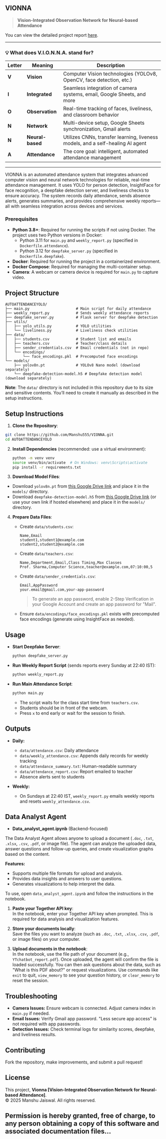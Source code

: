 ## VIONNA

> **Vision-Integrated Observation Network for Neural-based Attendance**

You can view the detailed project report [here](https://drive.google.com/file/d/19PVz3WybwRQCgBqx9pj5R7sDXokf2KOj/view?usp=drive_link).

---

### 💡 What does V.I.O.N.N.A. stand for?

| Letter | Meaning      | Description                                                                                  |
|--------|--------------|----------------------------------------------------------------------------------------------|
| **V**  | **Vision**   | Computer Vision technologies (YOLOv8, OpenCV, face detection, etc.)                          |
| **I**  | **Integrated** | Seamless integration of camera systems, email, Google Sheets, and more                      |
| **O**  | **Observation** | Real-time tracking of faces, liveliness, and classroom behavior                            |
| **N**  | **Network**  | Multi-device setup, Google Sheets synchronization, Gmail alerts                              |
| **N**  | **Neural-based** | Utilizes CNNs, transfer learning, liveness models, and a self-healing AI agent            |
| **A**  | **Attendance** | The core goal: intelligent, automated attendance management                                 |

---
VIONNA is an automated attendance system that integrates advanced computer vision and neural network technologies for reliable, real-time attendance management. It uses YOLO for person detection, InsightFace for face recognition, a deepfake detection server, and liveliness checks to ensure accuracy. The system records daily attendance, sends absence alerts, generates summaries, and provides comprehensive weekly reports—all with seamless integration across devices and services.

### Prerequisites
- **Python 3.8+**: Required for running the scripts if not using Docker. The project uses two Python versions in Docker:
  - Python 3.11 for `main.py` and `weekly_report.py` (specified in `Dockerfile.attendance`).
  - Python 3.12 for `deepfake_server.py` (specified in `Dockerfile.deepfake`).
- **Docker**: Required for running the project in a containerized environment.
- **Docker Compose**: Required for managing the multi-container setup.
- **Camera**: A webcam or camera device is required for `main.py` to capture video.

## Project Structure

```
AUTOATTENDANCEYOLO/
├── main.py                     # Main script for daily attendance
├── weekly_report.py            # Sends weekly attendance reports
├── deepfake_server.py          # Flask server for deepfake detection
├── utils/
│   ├── yolo_utils.py           # YOLO utilities
│   └── liveliness.py           # Liveliness check utilities
├── data/
│   ├── students.csv            # Student list and emails
│   ├── teachers.csv            # Teacher/class details
│   ├── sender_credentials.csv  # Email credentials (not in repo)
│   └── encodings/
│       └── face_encodings.pkl  # Precomputed face encodings
└── models/
    ├── yolov8n.pt              # YOLOv8 Nano model (download separately)
    └── deepfake-detection-model.h5 # Deepfake detection model (download separately)
```

**Note**: The `data/` directory is not included in this repository due to its size and sensitive contents. You’ll need to create it manually as described in the setup instructions.

## Setup Instructions

1. **Clone the Repository**:
  ```bash
  git clone https://github.com/Manshu555/VIONNA.git
  cd AUTOATTENDANCEYOLO
  ```

2. **Install Dependencies** (recommended: use a virtual environment):
   ```bash
   python -m venv venv
   source venv/bin/activate  # On Windows: venv\Scripts\activate
   pip install -r requirements.txt
   ```

3. **Download Model Files**:
  - Download `yolov8n.pt` from [this Google Drive link](https://drive.google.com/file/d/15d5pHYN8wGmqre2b6agTYah1iYT1wpHJ/view?usp=sharing) and place it in the `models/` directory.
  - Download `deepfake-detection-model.h5` from [this Google Drive link](https://drive.google.com/file/d/1Qmb4DM5fwIUxsjEaFqjY0aiJVJx_GsR0/view?usp=sharing) (or use your own link if hosted elsewhere) and place it in the `models/` directory.

4. **Prepare Data Files**:
   - Create `data/students.csv`:
     ```
     Name,Email
     student1,student1@example.com
     student2,student2@example.com
     ```
   - Create `data/teachers.csv`:
     ```
     Name,Department,Email,Class Timing,Max Classes
     Prof. Sharma,Computer Science,teacher@example.com,07:10:00,5
     ```
   - Create `data/sender_credentials.csv`:
     ```
     Email,AppPassword
     your.email@gmail.com,your-app-password
     ```
     > To generate an app password, enable 2-Step Verification in your Google Account and create an app password for "Mail".

   - Ensure `data/encodings/face_encodings.pkl` exists with precomputed face encodings (generate using InsightFace as needed).

## Usage

- **Start Deepfake Server**:
  ```bash
  python deepfake_server.py
  ```

- **Run Weekly Report Script** (sends reports every Sunday at 22:40 IST):
  ```bash
  python weekly_report.py
  ```

- **Run Main Attendance Script**:
  ```bash
  python main.py
  ```
  - The script waits for the class start time from `teachers.csv`.
  - Students should be in front of the webcam.
  - Press `x` to end early or wait for the session to finish.

## Outputs

- **Daily:**
  - `data/attendance.csv`: Daily attendance
  - `data/weekly_attendance.csv`: Appends daily records for weekly tracking
  - `data/attendance_summary.txt`: Human-readable summary
  - `data/attendance_report.csv`: Report emailed to teacher
  - Absence alerts sent to students

- **Weekly:**
  - On Sundays at 22:40 IST, `weekly_report.py` emails weekly reports and resets `weekly_attendance.csv`.


## Data Analyst Agent

- **Data_analyst_agent.ipynb** (Backend-focused)

The Data Analyst Agent allows anyone to upload a document (`.doc`, `.txt`, `.xlsx`, `.csv`, `.pdf`, or image file). The agent can analyze the uploaded data, answer questions and follow-up queries, and create visualization graphs based on the content.

**Features:**
- Supports multiple file formats for upload and analysis.
- Provides data insights and answers to user questions.
- Generates visualizations to help interpret the data.

To use, open `data_analyst_agent.ipynb` and follow the instructions in the notebook.

1. **Paste your Together API key**:  
  In the notebook, enter your Together API key when prompted. This is required for data analysis and visualization features.

2. **Store your documents locally**:  
  Save the files you want to analyze (such as `.doc`, `.txt`, `.xlsx`, `.csv`, `.pdf`, or image files) on your computer.

3. **Upload documents in the notebook**:  
In the notebook, use the file path of your document (e.g., `YTchatbot_report.pdf`). Once uploaded, the agent will confirm the file is loaded successfully. You can then ask questions about the data, such as "What is this PDF about?" or request visualizations. Use commands like `exit` to quit, `view_memory` to see your question history, or `clear_memory` to reset the session.

## Troubleshooting

- **Camera Issues:** Ensure webcam is connected. Adjust camera index in `main.py` if needed.
- **Email Issues:** Verify Gmail app password. "Less secure app access" is not required with app passwords.
- **Detection Issues:** Check terminal logs for similarity scores, deepfake, and liveliness results.

## Contributing

Fork the repository, make improvements, and submit a pull request!

## License

This project, **Vionna [Vision-Integrated Observation Network for Neural-based Attendance]**.  
© 2025 Manshu Jaiswal. All rights reserved.

Permission is hereby granted, free of charge, to any person obtaining a copy of this software and associated documentation files...
---
